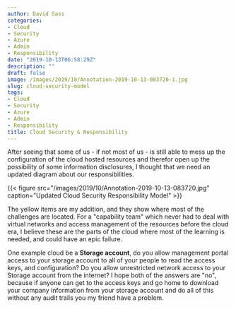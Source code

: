 ```yaml
---
author: David Sass
categories:
- Cloud
- Security
- Azure
- Admin
- Responsibility
date: "2019-10-13T06:58:29Z"
description: ""
draft: false
image: /images/2019/10/Annotation-2019-10-13-083720-1.jpg
slug: cloud-security-model
tags:
- Cloud
- Security
- Azure
- Admin
- Responsibility
title: Cloud Security & Responsibility
---
```



After seeing that some of us - if not most of us - is still able to mess up the configuration of the cloud hosted resources and therefor open up the possibility of some information disclosures, I thought that we need an updated diagram about our responsibilities.

{{< figure src="/images/2019/10/Annotation-2019-10-13-083720.jpg" caption="Updated Cloud Security Responsibility Model" >}}

The yellow items are my addition, and they show where most of the challenges are located. For a "capability team" which never had to deal with virtual networks and access management of the resources before the cloud era, I believe these are the parts of the cloud where most of the learning is needed, and could have an epic failure.

One example cloud be a **Storage account**, do you allow management portal access to your storage account to all of your people to read the access keys, and configuration? Do you allow unrestricted network access to your Storage account from the internet? I hope both of the answers are "no", because if anyone can get to the access keys and go home to download your company information from your storage account and do all of this without any audit trails you my friend have a problem.

